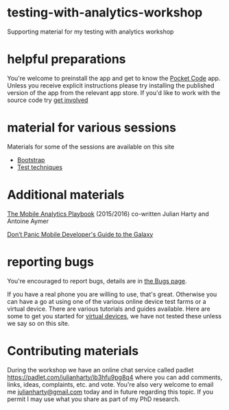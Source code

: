 # testing-with-analytics-workshop
Supporting material for my testing with analytics workshop

# helpful preparations
You're welcome to preinstall the app and get to know the [Pocket Code](app/pocket-code.md) app. Unless you receive explicit instructions please try installing the published version of the app from the relevant app store. If you'd like to work with the source code try [get involved](app/get-involved.md)

# material for various sessions
Materials for some of the sessions are available on this site
* [Bootstrap](workshop/bootstrap.md)
* [Test techniques](workshop/test-techniques.md)

# Additional materials
[The Mobile Analytics Playbook](http://www.themobileanalyticsplaybook.com/) (2015/2016) co-written Julian Harty and Antoine Aymer 

[Don’t Panic Mobile Developer's Guide to the Galaxy](https://www.open-xchange.com/resources/mobile-developers-guide-to-the-galaxy/)

# reporting bugs
You're encouraged to report bugs, details are in [the Bugs page](bugs.md).

If you have a real phone you are willing to use, that's great. Otherwise you can have a go at using one of the various online device test farms or a virtual device. There are various tutorials and guides available. Here are some to get you started for [virtual devices](virtual-devices.md), we have not tested these unless we say so on this site.

# Contributing materials
During the workshop we have an online chat service called padlet https://padlet.com/julianharty/ib3hfu9pg8q4 where you can add comments, links, ideas, complaints, etc. and vote. You're also very welcome to email me julianharty@gmail.com today and in future regarding this topic. If you permit I may use what you share as part of my PhD research.



